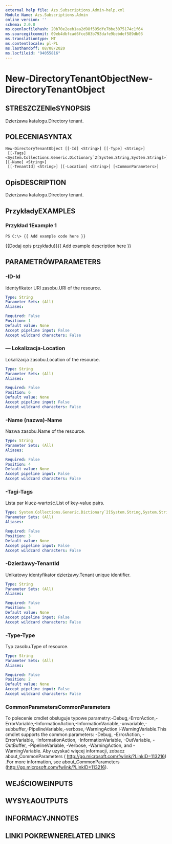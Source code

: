 ```yaml
---
external help file: Azs.Subscriptions.Admin-help.xml
Module Name: Azs.Subscriptions.Admin
online version: ''
schema: 2.0.0
ms.openlocfilehash: 20b70e2eeb1aa2d98f595dfe7bbe3075174c1f64
ms.sourcegitcommit: 09eb4dbfcad6fce303b793dafe9bebdef589db03
ms.translationtype: MT
ms.contentlocale: pl-PL
ms.lasthandoff: 08/08/2020
ms.locfileid: "94055816"
---
```

# <span data-ttu-id="f93c9-101">New-DirectoryTenantObject</span><span class="sxs-lookup"><span data-stu-id="f93c9-101">New-DirectoryTenantObject</span></span>

## <span data-ttu-id="f93c9-102">STRESZCZENIe</span><span class="sxs-lookup"><span data-stu-id="f93c9-102">SYNOPSIS</span></span>
<span data-ttu-id="f93c9-103">Dzierżawa katalogu.</span><span class="sxs-lookup"><span data-stu-id="f93c9-103">Directory tenant.</span></span>

## <span data-ttu-id="f93c9-104">POLECENIA</span><span class="sxs-lookup"><span data-stu-id="f93c9-104">SYNTAX</span></span>

```
New-DirectoryTenantObject [[-Id] <String>] [[-Type] <String>]
 [[-Tags] <System.Collections.Generic.Dictionary`2[System.String,System.String]>] [[-Name] <String>]
 [[-TenantId] <String>] [[-Location] <String>] [<CommonParameters>]
```

## <span data-ttu-id="f93c9-105">Opis</span><span class="sxs-lookup"><span data-stu-id="f93c9-105">DESCRIPTION</span></span>
<span data-ttu-id="f93c9-106">Dzierżawa katalogu.</span><span class="sxs-lookup"><span data-stu-id="f93c9-106">Directory tenant.</span></span>

## <span data-ttu-id="f93c9-107">Przykłady</span><span class="sxs-lookup"><span data-stu-id="f93c9-107">EXAMPLES</span></span>

### <span data-ttu-id="f93c9-108">Przykład 1</span><span class="sxs-lookup"><span data-stu-id="f93c9-108">Example 1</span></span>
```
PS C:\> {{ Add example code here }}
```

<span data-ttu-id="f93c9-109">{{Dodaj opis przykładu}}</span><span class="sxs-lookup"><span data-stu-id="f93c9-109">{{ Add example description here }}</span></span>

## <span data-ttu-id="f93c9-110">PARAMETRÓW</span><span class="sxs-lookup"><span data-stu-id="f93c9-110">PARAMETERS</span></span>

### <span data-ttu-id="f93c9-111">-ID</span><span class="sxs-lookup"><span data-stu-id="f93c9-111">-Id</span></span>
<span data-ttu-id="f93c9-112">Identyfikator URI zasobu.</span><span class="sxs-lookup"><span data-stu-id="f93c9-112">URI of the resource.</span></span>

```yaml
Type: String
Parameter Sets: (All)
Aliases: 

Required: False
Position: 1
Default value: None
Accept pipeline input: False
Accept wildcard characters: False
```

### <span data-ttu-id="f93c9-113">— Lokalizacja</span><span class="sxs-lookup"><span data-stu-id="f93c9-113">-Location</span></span>
<span data-ttu-id="f93c9-114">Lokalizacja zasobu.</span><span class="sxs-lookup"><span data-stu-id="f93c9-114">Location of the resource.</span></span>

```yaml
Type: String
Parameter Sets: (All)
Aliases: 

Required: False
Position: 6
Default value: None
Accept pipeline input: False
Accept wildcard characters: False
```

### <span data-ttu-id="f93c9-115">-Name (nazwa)</span><span class="sxs-lookup"><span data-stu-id="f93c9-115">-Name</span></span>
<span data-ttu-id="f93c9-116">Nazwa zasobu.</span><span class="sxs-lookup"><span data-stu-id="f93c9-116">Name of the resource.</span></span>

```yaml
Type: String
Parameter Sets: (All)
Aliases: 

Required: False
Position: 4
Default value: None
Accept pipeline input: False
Accept wildcard characters: False
```

### <span data-ttu-id="f93c9-117">-Tagi</span><span class="sxs-lookup"><span data-stu-id="f93c9-117">-Tags</span></span>
<span data-ttu-id="f93c9-118">Lista par klucz-wartość.</span><span class="sxs-lookup"><span data-stu-id="f93c9-118">List of key-value pairs.</span></span>

```yaml
Type: System.Collections.Generic.Dictionary`2[System.String,System.String]
Parameter Sets: (All)
Aliases: 

Required: False
Position: 3
Default value: None
Accept pipeline input: False
Accept wildcard characters: False
```

### <span data-ttu-id="f93c9-119">-Dzierżawy</span><span class="sxs-lookup"><span data-stu-id="f93c9-119">-TenantId</span></span>
<span data-ttu-id="f93c9-120">Unikatowy identyfikator dzierżawy.</span><span class="sxs-lookup"><span data-stu-id="f93c9-120">Tenant unique identifier.</span></span>

```yaml
Type: String
Parameter Sets: (All)
Aliases: 

Required: False
Position: 5
Default value: None
Accept pipeline input: False
Accept wildcard characters: False
```

### <span data-ttu-id="f93c9-121">-Type</span><span class="sxs-lookup"><span data-stu-id="f93c9-121">-Type</span></span>
<span data-ttu-id="f93c9-122">Typ zasobu.</span><span class="sxs-lookup"><span data-stu-id="f93c9-122">Type of resource.</span></span>

```yaml
Type: String
Parameter Sets: (All)
Aliases: 

Required: False
Position: 2
Default value: None
Accept pipeline input: False
Accept wildcard characters: False
```

### <span data-ttu-id="f93c9-123">CommonParameters</span><span class="sxs-lookup"><span data-stu-id="f93c9-123">CommonParameters</span></span>
<span data-ttu-id="f93c9-124">To polecenie cmdlet obsługuje typowe parametry:-Debug,-ErrorAction,-ErrorVariable,-InformationAction,-InformationVariable,-unvariable,-subbuffer,-PipelineVariable,-verbose,-WarningAction i-WarningVariable.</span><span class="sxs-lookup"><span data-stu-id="f93c9-124">This cmdlet supports the common parameters: -Debug, -ErrorAction, -ErrorVariable, -InformationAction, -InformationVariable, -OutVariable, -OutBuffer, -PipelineVariable, -Verbose, -WarningAction, and -WarningVariable.</span></span> <span data-ttu-id="f93c9-125">Aby uzyskać więcej informacji, zobacz about_CommonParameters ( http://go.microsoft.com/fwlink/?LinkID=113216) .</span><span class="sxs-lookup"><span data-stu-id="f93c9-125">For more information, see about_CommonParameters (http://go.microsoft.com/fwlink/?LinkID=113216).</span></span>

## <span data-ttu-id="f93c9-126">WEJŚCIOWE</span><span class="sxs-lookup"><span data-stu-id="f93c9-126">INPUTS</span></span>

## <span data-ttu-id="f93c9-127">WYSYŁA</span><span class="sxs-lookup"><span data-stu-id="f93c9-127">OUTPUTS</span></span>

## <span data-ttu-id="f93c9-128">INFORMACYJN</span><span class="sxs-lookup"><span data-stu-id="f93c9-128">NOTES</span></span>

## <span data-ttu-id="f93c9-129">LINKI POKREWNE</span><span class="sxs-lookup"><span data-stu-id="f93c9-129">RELATED LINKS</span></span>


